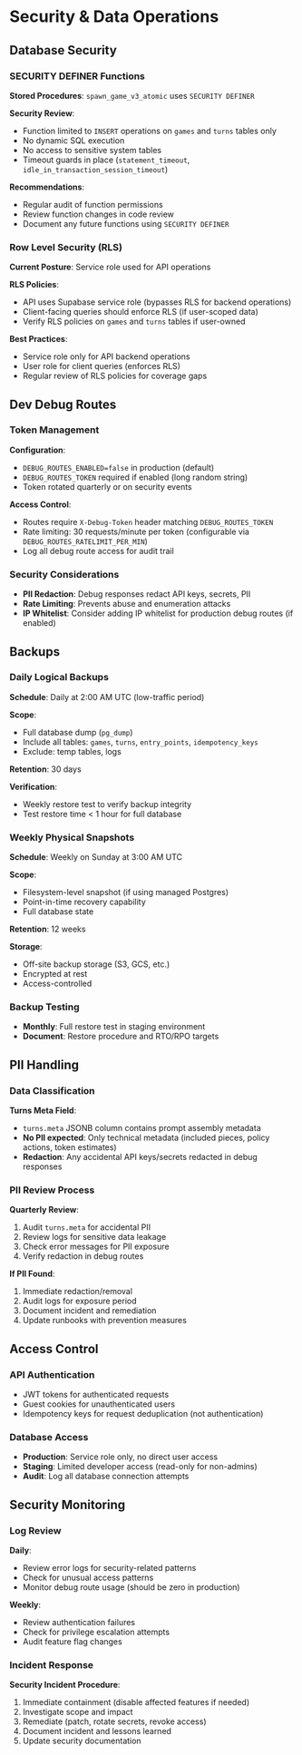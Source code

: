 # Security & Data Operations

## Database Security

### SECURITY DEFINER Functions

**Stored Procedures**: `spawn_game_v3_atomic` uses `SECURITY DEFINER`

**Security Review**:
- Function limited to `INSERT` operations on `games` and `turns` tables only
- No dynamic SQL execution
- No access to sensitive system tables
- Timeout guards in place (`statement_timeout`, `idle_in_transaction_session_timeout`)

**Recommendations**:
- Regular audit of function permissions
- Review function changes in code review
- Document any future functions using `SECURITY DEFINER`

### Row Level Security (RLS)

**Current Posture**: Service role used for API operations

**RLS Policies**:
- API uses Supabase service role (bypasses RLS for backend operations)
- Client-facing queries should enforce RLS (if user-scoped data)
- Verify RLS policies on `games` and `turns` tables if user-owned

**Best Practices**:
- Service role only for API backend operations
- User role for client queries (enforces RLS)
- Regular review of RLS policies for coverage gaps

## Dev Debug Routes

### Token Management

**Configuration**:
- `DEBUG_ROUTES_ENABLED=false` in production (default)
- `DEBUG_ROUTES_TOKEN` required if enabled (long random string)
- Token rotated quarterly or on security events

**Access Control**:
- Routes require `X-Debug-Token` header matching `DEBUG_ROUTES_TOKEN`
- Rate limiting: 30 requests/minute per token (configurable via `DEBUG_ROUTES_RATELIMIT_PER_MIN`)
- Log all debug route access for audit trail

### Security Considerations

- **PII Redaction**: Debug responses redact API keys, secrets, PII
- **Rate Limiting**: Prevents abuse and enumeration attacks
- **IP Whitelist**: Consider adding IP whitelist for production debug routes (if enabled)

## Backups

### Daily Logical Backups

**Schedule**: Daily at 2:00 AM UTC (low-traffic period)

**Scope**:
- Full database dump (`pg_dump`)
- Include all tables: `games`, `turns`, `entry_points`, `idempotency_keys`
- Exclude: temp tables, logs

**Retention**: 30 days

**Verification**:
- Weekly restore test to verify backup integrity
- Test restore time < 1 hour for full database

### Weekly Physical Snapshots

**Schedule**: Weekly on Sunday at 3:00 AM UTC

**Scope**:
- Filesystem-level snapshot (if using managed Postgres)
- Point-in-time recovery capability
- Full database state

**Retention**: 12 weeks

**Storage**:
- Off-site backup storage (S3, GCS, etc.)
- Encrypted at rest
- Access-controlled

### Backup Testing

- **Monthly**: Full restore test in staging environment
- **Document**: Restore procedure and RTO/RPO targets

## PII Handling

### Data Classification

**Turns Meta Field**:
- `turns.meta` JSONB column contains prompt assembly metadata
- **No PII expected**: Only technical metadata (included pieces, policy actions, token estimates)
- **Redaction**: Any accidental API keys/secrets redacted in debug responses

### PII Review Process

**Quarterly Review**:
1. Audit `turns.meta` for accidental PII
2. Review logs for sensitive data leakage
3. Check error messages for PII exposure
4. Verify redaction in debug routes

**If PII Found**:
1. Immediate redaction/removal
2. Audit logs for exposure period
3. Document incident and remediation
4. Update runbooks with prevention measures

## Access Control

### API Authentication

- JWT tokens for authenticated requests
- Guest cookies for unauthenticated users
- Idempotency keys for request deduplication (not authentication)

### Database Access

- **Production**: Service role only, no direct user access
- **Staging**: Limited developer access (read-only for non-admins)
- **Audit**: Log all database connection attempts

## Security Monitoring

### Log Review

**Daily**:
- Review error logs for security-related patterns
- Check for unusual access patterns
- Monitor debug route usage (should be zero in production)

**Weekly**:
- Review authentication failures
- Check for privilege escalation attempts
- Audit feature flag changes

### Incident Response

**Security Incident Procedure**:
1. Immediate containment (disable affected features if needed)
2. Investigate scope and impact
3. Remediate (patch, rotate secrets, revoke access)
4. Document incident and lessons learned
5. Update security documentation

